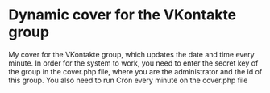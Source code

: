 # Dynamic cover for the VKontakte group

My cover for the VKontakte group, which updates the date and time every minute.
In order for the system to work, you need to enter the secret key of the group in the cover.php file, where you are the administrator and the id of this group.
You also need to run Cron every minute on the cover.php file

[](1.png)
